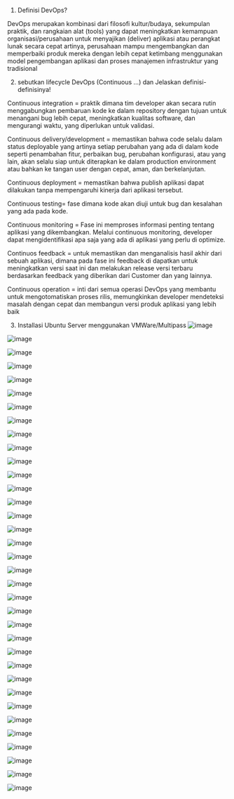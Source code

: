 1.	Definisi DevOps?

DevOps merupakan kombinasi dari filosofi kultur/budaya, sekumpulan praktik, dan rangkaian alat (tools) yang dapat meningkatkan kemampuan organisasi/perusahaan untuk menyajikan (deliver) aplikasi atau perangkat lunak secara cepat artinya, perusahaan mampu mengembangkan dan memperbaiki produk mereka dengan lebih cepat ketimbang menggunakan model pengembangan aplikasi dan proses manajemen infrastruktur yang tradisional

2.	sebutkan lifecycle DevOps (Continuous ...) dan Jelaskan definisi-definisinya!

Continuous integration = praktik dimana tim developer akan secara rutin menggabungkan pembaruan kode ke dalam repository dengan tujuan untuk menangani bug lebih cepat, meningkatkan kualitas software, dan mengurangi waktu, yang diperlukan untuk validasi.

Continuous delivery/development = memastikan bahwa code selalu dalam status deployable yang artinya setiap perubahan yang ada di dalam kode seperti penambahan fitur, perbaikan bug, perubahan konfigurasi, atau yang lain, akan selalu siap untuk diterapkan ke dalam production environment atau bahkan ke tangan user dengan cepat, aman, dan berkelanjutan.

Continuous deployment = memastikan bahwa publish aplikasi dapat dilakukan tanpa mempengaruhi kinerja dari aplikasi tersebut.

Continuous testing= fase dimana kode akan diuji untuk bug dan kesalahan yang ada pada kode.

Continuous monitoring = Fase ini memproses informasi penting tentang aplikasi yang dikembangkan. Melalui continuous monitoring, developer dapat mengidentifikasi apa saja yang ada di aplikasi yang perlu di optimize.

Continuos feedback = untuk memastikan dan menganalisis hasil akhir dari sebuah aplikasi, dimana pada fase ini feedback di dapatkan untuk meningkatkan versi saat ini dan melakukan release versi terbaru berdasarkan feedback yang diberikan dari Customer dan yang lainnya.

Continuous operation = inti dari semua operasi DevOps yang membantu untuk mengotomatiskan proses rilis, memungkinkan developer mendeteksi masalah dengan cepat dan membangun versi produk aplikasi yang lebih baik

3.	Installasi Ubuntu Server menggunakan VMWare/Multipass
![image](https://user-images.githubusercontent.com/45737074/213397756-9466e855-d1ec-4e28-a69f-364bd8880d6d.png)

![image](https://user-images.githubusercontent.com/45737074/213397819-9d6a4185-b4c4-49cf-a27f-7b423c5eff43.png)

![image](https://user-images.githubusercontent.com/45737074/213397958-ec7b0871-a24d-4447-a754-6e420fd538cd.png)

![image](https://user-images.githubusercontent.com/45737074/213397985-ba8897d7-2082-4d05-8aa1-4b5f5dc5dbd3.png)

![image](https://user-images.githubusercontent.com/45737074/213398003-d83f95d2-b26c-4bf2-a345-4314a4a0e084.png)

![image](https://user-images.githubusercontent.com/45737074/213398027-15150684-1c2d-4844-9f05-4cdcefadbc83.png)

![image](https://user-images.githubusercontent.com/45737074/213398045-497d0c28-e811-41f6-bb3b-a3a2220988e2.png)

![image](https://user-images.githubusercontent.com/45737074/213398059-70bddded-ea4a-4e44-adc0-8705027acbd6.png)

![image](https://user-images.githubusercontent.com/45737074/213398079-1d7b7620-216b-4879-8ab1-d153facf08a9.png)

![image](https://user-images.githubusercontent.com/45737074/213398101-57e74f64-f98b-4a8e-9c36-3d59c2e2d8fb.png)

![image](https://user-images.githubusercontent.com/45737074/213398120-20bd6f65-d512-4cb9-be13-105c17f91727.png)

![image](https://user-images.githubusercontent.com/45737074/213398143-9d7d8fc6-fcfa-43dd-a9ac-2f6b9cc46601.png)

![image](https://user-images.githubusercontent.com/45737074/213398165-f12a50c7-8ed1-4f05-9b4e-dd7049052c0b.png)

![image](https://user-images.githubusercontent.com/45737074/213398175-b988fcbb-1765-43c9-b1b8-e5cf0f042c89.png)

![image](https://user-images.githubusercontent.com/45737074/213398185-3cae63b0-86ec-49f2-94b6-f001e37822f8.png)

![image](https://user-images.githubusercontent.com/45737074/213398211-4832c5f2-3939-479c-8141-3d074b06d90a.png)

![image](https://user-images.githubusercontent.com/45737074/213398233-5c212502-8cb5-4d67-820d-a502a6dacf98.png)

![image](https://user-images.githubusercontent.com/45737074/213398258-97d4d135-cd69-49e5-85ea-af45dde3339c.png)

![image](https://user-images.githubusercontent.com/45737074/213398285-f4c0e698-020d-40de-9b49-eda42c637351.png)

![image](https://user-images.githubusercontent.com/45737074/213398311-68515a6c-caf9-4af6-ba32-67fc2aac6293.png)

![image](https://user-images.githubusercontent.com/45737074/213398340-904015ef-eefe-4f89-8881-49503f6f3d12.png)

![image](https://user-images.githubusercontent.com/45737074/213398367-dfae2690-3869-4b0d-bbe9-99f9ca6b5a0e.png)

![image](https://user-images.githubusercontent.com/45737074/213398446-108ef4d4-17ac-4c2e-9e1b-6848e2955868.png)

![image](https://user-images.githubusercontent.com/45737074/213398473-a5f459f5-344c-4438-87a8-6cb1d07fbc5f.png)

![image](https://user-images.githubusercontent.com/45737074/213398522-a896faeb-815d-46df-b4a7-73b44bf7a291.png)

![image](https://user-images.githubusercontent.com/45737074/213398554-39ce309d-a502-4c6c-bf53-3af07e4d1dcc.png)

![image](https://user-images.githubusercontent.com/45737074/213398586-60342ffe-3174-4394-80fc-b0772f6fe3c6.png)

![image](https://user-images.githubusercontent.com/45737074/213398610-9dc921cc-24d4-4ca7-88dd-43f59a09d246.png)

![image](https://user-images.githubusercontent.com/45737074/213398627-a382b8e8-0f1f-4d68-8647-a15eb8baed12.png)

![image](https://user-images.githubusercontent.com/45737074/213398644-e9c7c7b0-55a2-42c0-bc00-b3c1fefc5225.png)

![image](https://user-images.githubusercontent.com/45737074/213398661-cb9ea754-4a3e-4963-967e-33a019d88c93.png)

![image](https://user-images.githubusercontent.com/45737074/213398691-5312f398-236d-49cc-a9f7-9bcb2972ebc4.png)

![image](https://user-images.githubusercontent.com/45737074/213398713-4707ccd5-ce2a-45fa-a729-ff97ff383245.png)

![image](https://user-images.githubusercontent.com/45737074/213398735-3c3d3acb-9518-440f-b23a-73d4c5e77dbf.png)

![image](https://user-images.githubusercontent.com/45737074/213398751-2d831e96-5a15-4e70-ad62-04993dc996da.png)

